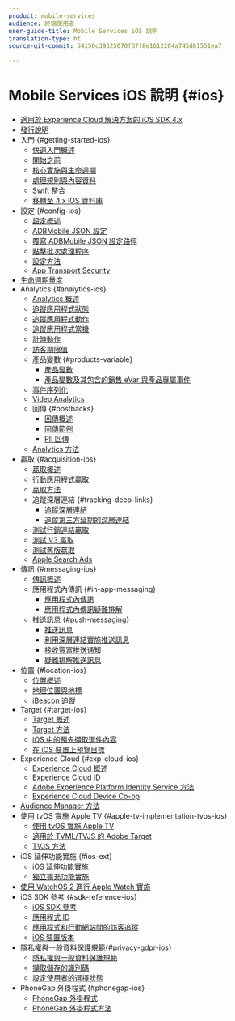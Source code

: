 ```yaml
---
product: mobile-services
audience: 終端使用者
user-guide-title: Mobile Services iOS 說明
translation-type: ht
source-git-commit: 54150c39325070f37f8e1612204a745d81551ea7

---
```



# Mobile Services iOS 說明 {#ios}

+ [適用於 Experience Cloud 解決方案的 iOS SDK 4.x](overview.md)
+ [發行說明](rel-notes.md)
+ 入門 {#getting-started-ios}
   + [快速入門概述](getting-started/getting-started.md)
   + [開始之前](getting-started/requirements.md)
   + [核心實施與生命週期](getting-started/dev-qs.md)
   + [處理規則與內容資料](getting-started/proc-rules.md)
   + [Swift 整合](getting-started/swift-integration.md)
   + [移轉至 4.x iOS 資料庫](getting-started/migration-v3.md)
+ 設定 {#config-ios}
   + [設定概述](configuration/configuration.md)
   + [ADBMobile JSON 設定](configuration/json-config/json-config.md)
   + [覆寫 ADBMobile JSON 設定路徑](configuration/json-config/json-config-remote.md)
   + [點擊批次處理程序](configuration/hit-batching.md)
   + [設定方法](configuration/sdk-methods.md)
   + [App Transport Security](configuration/app-transport-security.md)
+ [生命週期量度](metrics.md)
+ Analytics {#analytics-ios}
   + [Analytics 概述](analytics-main/analytics-main.md)
   + [追蹤應用程式狀態](analytics-main/states.md)
   + [追蹤應用程式動作](analytics-main/actions.md)
   + [追蹤應用程式當機](analytics-main/crashes.md)
   + [計時動作](analytics-main/timed-actions.md)
   + [訪客期限值](analytics-main/lifetime-value.md)
   + 產品變數 {#products-variable}
      + [產品變數](analytics-main/products/products.md)
      + [產品變數及其包含的銷售 eVar 與產品專屬事件](analytics-main/products/products-variable-evars-events.md)
   + [事件序列化](analytics-main/event-serialization.md)
   + [Video Analytics](analytics-main/video-qs.md)
   + 回傳 {#postbacks}
      + [回傳概述](analytics-main/postback/postback.md)
      + [回傳範例](analytics-main/postback/postback-example.md)
      + [PII 回傳](analytics-main/postback/c-pii-postbacks.md)
   + [Analytics 方法](analytics-main/analytics-methods.md)
+ 贏取 {#acquisition-ios}
   + [贏取概述](acquisition-main/acquisition-main.md)
   + [行動應用程式贏取](acquisition-main/acquisition.md)
   + [贏取方法](acquisition-main/c-acquisition-methods.md)
   + 追蹤深層連結 {#tracking-deep-links}
      + [追蹤深層連結](acquisition-main/tracking-deep-links/tracking-deep-links.md)
      + [追蹤第三方延期的深層連結](acquisition-main/tracking-deep-links/c-tracking-3rd-party-deep-deferred-links.md)
   + [測試行銷連結贏取](acquisition-main/t-testing-marketing-link-acquisition.md)
   + [測試 V3 贏取](acquisition-main/t-testing-version-3-acquisition.md)
   + [測試舊版贏取](acquisition-main/t-testing-acquisition.md)
   + [Apple Search Ads](acquisition-main/c-apple-search-ads.md)
+ 傳訊 {#messaging-ios}
   + [傳訊概述](messaging-main/messaging-main.md)
   + 應用程式內傳訊 {#in-app-messaging}
      + [應用程式內傳訊](messaging-main/messaging/messaging.md)
      + [應用程式內傳訊疑難排解](messaging-main/messaging/in-apps-ts.md)
   + 推送訊息 {#push-messaging}
      + [推送訊息](messaging-main/push-messaging/push-messaging.md)
      + [利用深層連結實施推送訊息](messaging-main/push-messaging/t-mob-imp-push-deeplinking-ios-4x.md)
      + [接收豐富推送通知](messaging-main/push-messaging/c-set-up-rich-push-notif-ios.md)
      + [疑難排解推送訊息](messaging-main/push-messaging/c-troubleshooting-push-messaging.md)
+ 位置 {#location-ios}
   + [位置概述](location/location.md)
   + [地理位置與地標](location/geo-poi.md)
   + [iBeacon 追蹤](location/ibeacon.md)
+ Target {#target-ios}
   + [Target 概述](target-main/target-main.md)
   + [Target 方法](target-main/c-target-methods.md)
   + [iOS 中的預先擷取選件內容](target-main/c-mob-target-prefetch-ios.md)
   + [在 iOS 裝置上預覽目標](target-main/c-mob-target-preview-ios.md)
+ Experience Cloud {#exp-cloud-ios}
   + [Experience Cloud 概述](marketing-cloud/marketing-cloud.md)
   + [Experience Cloud ID](marketing-cloud/mcvid.md)
   + [Adobe Experience Platform Identity Service 方法](marketing-cloud/mc-methods.md)
   + [Experience Cloud Device Co-op](marketing-cloud/t-mob-mc-device-coop-ios-.md)
+ [Audience Manager 方法](amm/aam-methods.md)
+ 使用 tvOS 實施 Apple TV {#apple-tv-implementation-tvos-ios}
   + [使用 tvOS 實施 Apple TV](apple-tv-implementation-tvos/apple-tv-implementation-tvos.md)
   + [適用於 TVML/TVJS 的 Adobe Target](apple-tv-implementation-tvos/target-for-tvml-tvjs.md)
   + [TVJS 方法](apple-tv-implementation-tvos/tvjs-methods.md)
+ iOS 延伸功能實施 {#ios-ext}
   + [iOS 延伸功能實施](ios-ext/ios-ext.md)
   + [獨立擴充功能實施](ios-ext/c-stand-alone-extension-implementation.md)
+ [使用 WatchOS 2 進行 Apple Watch 實施](apple-watch-implementation-watchkit.md)
+ iOS SDK 參考 {#sdk-reference-ios}
   + [iOS SDK 參考](reference/reference.md)
   + [應用程式 ID](reference/app-ids.md)
   + [應用程式和行動網站間的訪客追蹤](reference/hybrid-app.md)
   + [iOS 裝置版本](reference/device-versions.md)
+ 隱私權與一般資料保護規範{#privacy-gdpr-ios}
   + [隱私權與一般資料保護規範](c-mob-privacy-gdpr-ios/c-mob-privacy-gdpr-ios.md)
   + [擷取儲存的識別碼](c-mob-privacy-gdpr-ios/c-mob-gdpr-ret-stored-ids-ios.md)
   + [設定使用者的選擇狀態](c-mob-privacy-gdpr-ios/privacy.md)
+ PhoneGap 外掛程式 {#phonegap-ios}
   + [PhoneGap 外掛程式](phonegap/phonegap.md)
   + [PhoneGap 外掛程式方法](phonegap/phonegap-methods.md)
